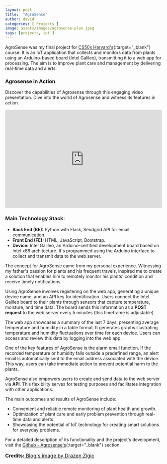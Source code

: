 ```yaml
---
layout: post
title:  "AgroSense"
author: david
categories: [ Projects ]
image: assets/images/agrosense-plan.jpeg
tags: [projects, iot ]
---
```


AgroSense was my final project for [CS50x Harvard's][cs50x-harvard]{:target="_blank"} course. It is an IoT application that collects and monitors data from plants using an Arduino-based board (Intel Galileo), transmitting it to a web app for processing. The aim is to improve plant care and management by delivering real-time data and alerts.

### Agrosense in Action

Discover the capabilities of Agrosense through this engaging video presentation. Dive into the world of Agrosense and witness its features in action. 

<p>
<iframe width="100%" height="315" src="https://www.youtube.com/embed/QdPggtvKLwg" frameborder="0" allowfullscreen></iframe>
</p>


### Main Technology Stack:

- **Back End (BE):** Python with Flask, Sendgrid API for email communication.
- **Front End (FE):** HTML, JavaScript, Bootstrap.
- **Device:** Intel Galileo, an Arduino-certified development board based on Intel x86 architecture. It's programmed using the Arduino interface to collect and transmit data to the web server.

The concept for AgroSense came from my personal experience. Witnessing my father's passion for plants and his frequent travels, inspired me to create a solution that enables him to remotely monitor his plants' condition and receive timely notifications.

Using AgroSense involves registering on the web app, generating a unique device name, and an API key for identification. Users connect the Intel Galileo board to their plants through sensors that capture temperature, moisture, and time data. The board sends this information as a **POST request** to the web server every 5 minutes (this timeframe is adjustable).

The web app showcases a summary of the last 7 days, presenting average temperature and humidity in a table format. It generates graphs illustrating temperature and humidity fluctuations over time for each device. Users can access and review this data by logging into the web app.

One of the key features of AgroSense is the alarm email function. If the recorded temperature or humidity falls outside a predefined range, an alert email is automatically sent to the email address associated with the device. This way, users can take immediate action to prevent potential harm to the plants.

AgroSense also empowers users to create and send data to the web server via **API**. This flexibility serves for testing purposes and facilitates integration with other applications.

The main outcomes and results of AgroSense include:

- Convenient and reliable remote monitoring of plant health and growth.
- Optimization of plant care and early problem prevention through real-time data and alerts.
- Showcasing the potential of IoT technology for creating smart solutions for everyday problems.

For a detailed description of its functionality and the project's development, visit the [Github - Agrosense's][github-agrosense]{:target="_blank"} section.

[cs50x-harvard]: https://cs50.harvard.edu/x/2023/
[github-agrosense]: https://github.com/jdsuta/Agrosense/blob/main/README.md 


<p style="font-size: 16px;">
 <strong>Credits:</strong><a href="https://www.freepik.com/free-photo/close-up-woman-examining-plant-growth-using-touchpad-while-working-plant-nursery_25623989.htm#query=smart%20plant&position=17&from_view=search&track=ais" target="_blank">
    Blog's image by Drazen Zigic
  </a>
</p>